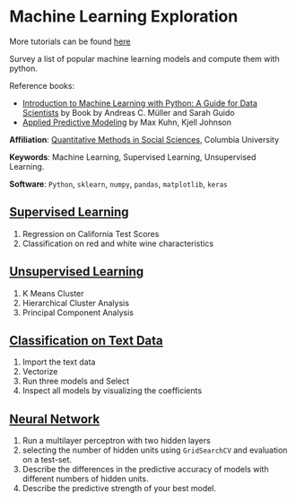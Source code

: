 # Machine Learning Exploration

More tutorials can be found [here](https://yidatadive.com/docs/visualizationr/)

Survey a list of popular machine learning models and compute them with python.

Reference books:

- [Introduction to Machine Learning with Python: A Guide for Data Scientists](http://noracook.io/Books/Python/introductiontomachinelearningwithpython.pdf) by Book by Andreas C. Müller and Sarah Guido
- [Applied Predictive Modeling](https://link.springer.com/book/10.1007/978-1-4614-6849-3) by Max Kuhn, Kjell Johnson

**Affiliation**:  [Quantitative Methods in Social Sciences](http://www.qmss.columbia.edu/), Columbia University

**Keywords**: Machine Learning, Supervised Learning, Unsupervised Learning.

**Software**: `Python`, `sklearn`, `numpy`, `pandas`, `matplotlib`, `keras`

## [Supervised Learning](https://github.com/YiAlpha/machine-learning-python/blob/main/1.%20Supervised%20Learning.ipynb)

1. Regression on California Test Scores
2. Classification on red and white wine characteristics

## [Unsupervised Learning](https://github.com/YiAlpha/machine-learning-python/blob/main/2.%20Unsupervised%20Learning.ipynb)

1. K Means Cluster
2. Hierarchical Cluster Analysis
3. Principal Component Analysis

## [Classification on Text Data](https://github.com/YiAlpha/machine-learning-python/blob/main/3.%20Classification%20on%20Text%20Data.ipynb)

1. Import the text data
2. Vectorize
3. Run three models and Select
4. Inspect all models by visualizing the coefficients

## [Neural Network](https://github.com/YiAlpha/machine-learning-python/blob/main/4.%20Neural%20Network%20using%20Keras.ipynb)

1. Run a multilayer perceptron with two hidden layers 
2. selecting the number of hidden units using `GridSearchCV` and evaluation on a test-set. 
3. Describe the differences in the predictive accuracy of models with different numbers of hidden units. 
4. Describe the predictive strength of your best model. 